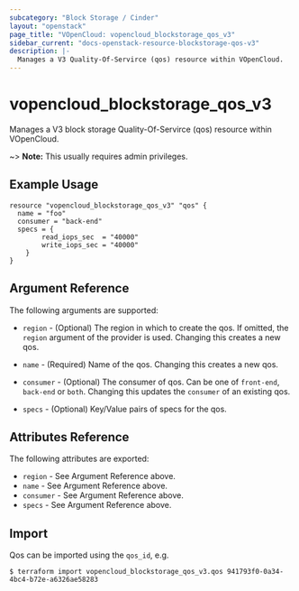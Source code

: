```yaml
---
subcategory: "Block Storage / Cinder"
layout: "openstack"
page_title: "VOpenCloud: vopencloud_blockstorage_qos_v3"
sidebar_current: "docs-openstack-resource-blockstorage-qos-v3"
description: |-
  Manages a V3 Quality-Of-Servirce (qos) resource within VOpenCloud.
---
```


# vopencloud\_blockstorage\_qos\_v3

Manages a V3 block storage Quality-Of-Servirce (qos) resource within VOpenCloud.

~> **Note:** This usually requires admin privileges.


## Example Usage

```hcl
resource "vopencloud_blockstorage_qos_v3" "qos" {
  name = "foo"
  consumer = "back-end"
  specs = {
		read_iops_sec  = "40000"
		write_iops_sec = "40000"
	}
}

```

## Argument Reference

The following arguments are supported:

* `region` - (Optional) The region in which to create the qos. If omitted,
    the `region` argument of the provider is used. Changing this creates
    a new qos.

* `name` - (Required) Name of the qos.  Changing this creates a new qos.

* `consumer` - (Optional) The consumer of qos. Can be one of `front-end`,
    `back-end` or `both`. Changing this updates the `consumer` of an
    existing qos.

* `specs` - (Optional) Key/Value pairs of specs for the qos.

## Attributes Reference

The following attributes are exported:

* `region` - See Argument Reference above.
* `name` - See Argument Reference above.
* `consumer` - See Argument Reference above.
* `specs` - See Argument Reference above.

## Import

Qos can be imported using the `qos_id`, e.g.

```
$ terraform import vopencloud_blockstorage_qos_v3.qos 941793f0-0a34-4bc4-b72e-a6326ae58283
```
